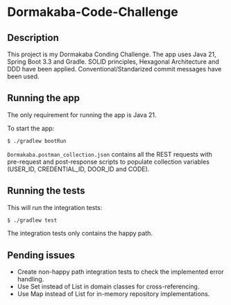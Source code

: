 # Dormakaba-Code-Challenge

## Description

This project is my Dormakaba Conding Challenge. The app uses Java 21, Spring Boot 3.3 and Gradle. SOLID principles, Hexagonal Architecture and DDD have been applied. Conventional/Standarized commit messages have been used.

## Running the app

The only requirement for running the app is Java 21.

To start the app:

```bash
$ ./gradlew bootRun
```

`Dormakaba.postman_collection.json` contains all the REST requests with pre-request and post-response scripts to populate collection variables (USER_ID, CREDENTIAL_ID, DOOR_ID and CODE).

## Running the tests

This will run the integration tests:

```bash
$ ./gradlew test
```

The integration tests only contains the happy path.

## Pending issues
- Create non-happy path integration tests to check the implemented error handling.
- Use Set instead of List in domain classes for cross-referencing.
- Use Map instead of List for in-memory repository implementations.